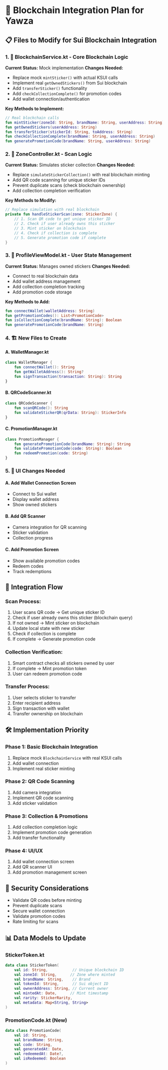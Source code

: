 # 🔗 Blockchain Integration Plan for Yawza

## 📋 **Files to Modify for Sui Blockchain Integration**

### **1. 🔧 BlockchainService.kt - Core Blockchain Logic**
**Current Status:** Mock implementation
**Changes Needed:**
- Replace mock `mintSticker()` with actual KSUI calls
- Implement real `getOwnedStickers()` from Sui blockchain
- Add `transferSticker()` functionality
- Add `checkCollectionComplete()` for promotion codes
- Add wallet connection/authentication

**Key Methods to Implement:**
```kotlin
// Real blockchain calls
fun mintSticker(zoneId: String, brandName: String, userAddress: String)
fun getOwnedStickers(userAddress: String)
fun transferSticker(stickerId: String, toAddress: String)
fun checkCollectionComplete(brandName: String, userAddress: String)
fun generatePromotionCode(brandName: String, userAddress: String)
```

### **2. 🎯 ZoneController.kt - Scan Logic**
**Current Status:** Simulates sticker collection
**Changes Needed:**
- Replace `simulateStickerCollection()` with real blockchain minting
- Add QR code scanning for unique sticker IDs
- Prevent duplicate scans (check blockchain ownership)
- Add collection completion verification

**Key Methods to Modify:**
```kotlin
// Replace simulation with real blockchain
private fun handleStickerScan(zone: StickerZone) {
    // 1. Scan QR code to get unique sticker ID
    // 2. Check if user already owns this sticker
    // 3. Mint sticker on blockchain
    // 4. Check if collection is complete
    // 5. Generate promotion code if complete
}
```

### **3. 👤 ProfileViewModel.kt - User State Management**
**Current Status:** Manages owned stickers
**Changes Needed:**
- Connect to real blockchain data
- Add wallet address management
- Add collection completion tracking
- Add promotion code storage

**Key Methods to Add:**
```kotlin
fun connectWallet(walletAddress: String)
fun getPromotionCodes(): List<PromotionCode>
fun isCollectionComplete(brandName: String): Boolean
fun generatePromotionCode(brandName: String)
```

### **4. 🏗️ New Files to Create**

#### **A. WalletManager.kt**
```kotlin
class WalletManager {
    fun connectWallet(): String
    fun getWalletAddress(): String?
    fun signTransaction(transaction: String): String
}
```

#### **B. QRCodeScanner.kt**
```kotlin
class QRCodeScanner {
    fun scanQRCode(): String
    fun validateStickerQR(qrData: String): StickerInfo
}
```

#### **C. PromotionManager.kt**
```kotlin
class PromotionManager {
    fun generatePromotionCode(brandName: String): String
    fun validatePromotionCode(code: String): Boolean
    fun redeemPromotion(code: String)
}
```

### **5. 📱 UI Changes Needed**

#### **A. Add Wallet Connection Screen**
- Connect to Sui wallet
- Display wallet address
- Show owned stickers

#### **B. Add QR Scanner**
- Camera integration for QR scanning
- Sticker validation
- Collection progress

#### **C. Add Promotion Screen**
- Show available promotion codes
- Redeem codes
- Track redemptions

## 🔄 **Integration Flow**

### **Scan Process:**
1. User scans QR code → Get unique sticker ID
2. Check if user already owns this sticker (blockchain query)
3. If not owned → Mint sticker on blockchain
4. Update local state with new sticker
5. Check if collection is complete
6. If complete → Generate promotion code

### **Collection Verification:**
1. Smart contract checks all stickers owned by user
2. If complete → Mint promotion token
3. User can redeem promotion code

### **Transfer Process:**
1. User selects sticker to transfer
2. Enter recipient address
3. Sign transaction with wallet
4. Transfer ownership on blockchain

## 🛠️ **Implementation Priority**

### **Phase 1: Basic Blockchain Integration**
1. Replace mock `BlockchainService` with real KSUI calls
2. Add wallet connection
3. Implement real sticker minting

### **Phase 2: QR Code Scanning**
1. Add camera integration
2. Implement QR code scanning
3. Add sticker validation

### **Phase 3: Collection & Promotions**
1. Add collection completion logic
2. Implement promotion code generation
3. Add transfer functionality

### **Phase 4: UI/UX**
1. Add wallet connection screen
2. Add QR scanner UI
3. Add promotion management screen

## 🔐 **Security Considerations**

- Validate QR codes before minting
- Prevent duplicate scans
- Secure wallet connection
- Validate promotion codes
- Rate limiting for scans

## 📊 **Data Models to Update**

### **StickerToken.kt**
```kotlin
data class StickerToken(
    val id: String,           // Unique blockchain ID
    val zoneId: String,      // Zone where minted
    val brandName: String,    // Brand
    val tokenId: String,      // Sui object ID
    val ownerAddress: String, // Current owner
    val mintedAt: Date,      // Mint timestamp
    val rarity: StickerRarity,
    val metadata: Map<String, String>
)
```

### **PromotionCode.kt** (New)
```kotlin
data class PromotionCode(
    val id: String,
    val brandName: String,
    val code: String,
    val generatedAt: Date,
    val redeemedAt: Date?,
    val isRedeemed: Boolean
)
```
